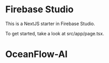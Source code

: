 # Firebase Studio

This is a NextJS starter in Firebase Studio.

To get started, take a look at src/app/page.tsx.
# OceanFlow-AI
